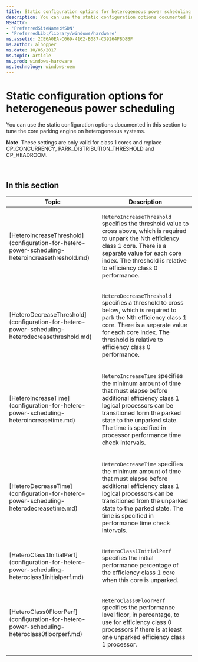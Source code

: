 ```yaml
---
title: Static configuration options for heterogeneous power scheduling
description: You can use the static configuration options documented in this section to tune the core parking engine on heterogeneous systems.Note  These settings are only valid for class 1 cores and replace CP\_CONCURRENCY, PARK\_DISTRIBUTION\_THRESHOLD and CP\_HEADROOM.  .
MSHAttr:
- 'PreferredSiteName:MSDN'
- 'PreferredLib:/library/windows/hardware'
ms.assetid: 2CE6A0EA-C069-4162-B087-C39264FBD8BF
ms.author: alhopper
ms.date: 10/05/2017
ms.topic: article
ms.prod: windows-hardware
ms.technology: windows-oem
---
```


# Static configuration options for heterogeneous power scheduling


You can use the static configuration options documented in this section to tune the core parking engine on heterogeneous systems.

**Note**  These settings are only valid for class 1 cores and replace CP\_CONCURRENCY, PARK\_DISTRIBUTION\_THRESHOLD and CP\_HEADROOM.

 

## <span id="in_this_section"></span>In this section


<table>
<colgroup>
<col width="50%" />
<col width="50%" />
</colgroup>
<thead>
<tr class="header">
<th>Topic</th>
<th>Description</th>
</tr>
</thead>
<tbody>
<tr class="odd">
<td><p>[HeteroIncreaseThreshold](configuration-for-hetero-power-scheduling-heteroincreasethreshold.md)</p></td>
<td><p><code>HeteroIncreaseThreshold</code> specifies the threshold value to cross above, which is required to unpark the Nth efficiency class 1 core. There is a separate value for each core index. The threshold is relative to efficiency class 0 performance.</p></td>
</tr>
<tr class="even">
<td><p>[HeteroDecreaseThreshold](configuration-for-hetero-power-scheduling-heterodecreasethreshold.md)</p></td>
<td><p><code>HeteroDecreaseThreshold</code> specifies a threshold to cross below, which is required to park the Nth efficiency class 1 core. There is a separate value for each core index. The threshold is relative to efficiency class 0 performance.</p></td>
</tr>
<tr class="odd">
<td><p>[HeteroIncreaseTime](configuration-for-hetero-power-scheduling-heteroincreasetime.md)</p></td>
<td><p><code>HeteroIncreaseTime</code> specifies the minimum amount of time that must elapse before additional efficiency class 1 logical processors can be transitioned form the parked state to the unparked state. The time is specified in processor performance time check intervals.</p></td>
</tr>
<tr class="even">
<td><p>[HeteroDecreaseTime](configuration-for-hetero-power-scheduling-heterodecreasetime.md)</p></td>
<td><p><code>HeteroDecreaseTime</code> specifies the minimum amount of time that must elapse before additional efficiency class 1 logical processors can be transitioned from the unparked state to the parked state. The time is specified in performance time check intervals.</p></td>
</tr>
<tr class="odd">
<td><p>[HeteroClass1InitialPerf](configuration-for-hetero-power-scheduling-heteroclass1initialperf.md)</p></td>
<td><p><code>HeteroClass1InitialPerf</code> specifies the initial performance percentage of the efficiency class 1 core when this core is unparked.</p></td>
</tr>
<tr class="even">
<td><p>[HeteroClass0FloorPerf](configuration-for-hetero-power-scheduling-heteroclass0floorperf.md)</p></td>
<td><p><code>HeteroClass0FloorPerf</code> specifies the performance level floor, in percentage, to use for efficiency class 0 processors if there is at least one unparked efficiency class 1 processor.</p></td>
</tr>
</tbody>
</table>